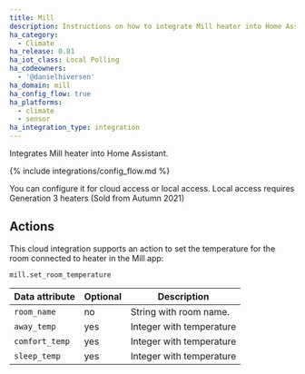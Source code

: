 ```yaml
---
title: Mill
description: Instructions on how to integrate Mill heater into Home Assistant.
ha_category:
  - Climate
ha_release: 0.81
ha_iot_class: Local Polling
ha_codeowners:
  - '@danielhiversen'
ha_domain: mill
ha_config_flow: true
ha_platforms:
  - climate
  - sensor
ha_integration_type: integration
---
```


Integrates Mill heater into Home Assistant.

{% include integrations/config_flow.md %}

You can configure it for cloud access or local access.
Local access requires Generation 3 heaters (Sold from Autumn 2021)

## Actions

This cloud integration supports an action to set the temperature for the room connected to heater in the Mill app:

`mill.set_room_temperature`

| Data attribute | Optional | Description |
| ---------------------- | -------- | ----------- |
| `room_name` | no | String with room name.
| `away_temp` | yes | Integer with temperature
| `comfort_temp` | yes | Integer with temperature
| `sleep_temp` | yes | Integer with temperature
